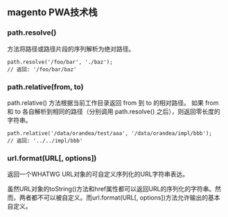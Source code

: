 ## magento PWA技术栈



### path.resolve() 
方法将路径或路径片段的序列解析为绝对路径。

    path.resolve('/foo/bar', './baz');
    // 返回: '/foo/bar/baz'

### path.relative(from, to)
path.relative() 方法根据当前工作目录返回 from 到 to 的相对路径。 如果 from 和 to 各自解析到相同的路径（分别调用 path.resolve() 之后），则返回零长度的字符串。

    path.relative('/data/orandea/test/aaa', '/data/orandea/impl/bbb');
    // 返回: '../../impl/bbb'

### url.format(URL[, options])
返回一个WHATWG URL对象的可自定义序列化的URL字符串表达。

虽然URL对象的toString()方法和href属性都可以返回URL的序列化的字符串。然而，两者都不可以被自定义。而url.format(URL[, options])方法允许输出的基本自定义。